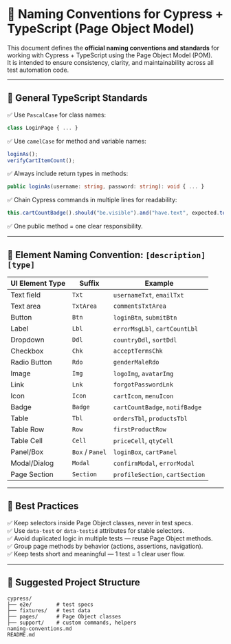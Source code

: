# 📘 Naming Conventions for Cypress + TypeScript (Page Object Model)

This document defines the **official naming conventions and standards** for working with Cypress + TypeScript using the Page Object Model (POM).  
It is intended to ensure consistency, clarity, and maintainability across all test automation code.

---

## 🧱 General TypeScript Standards

✅ Use `PascalCase` for class names:

```ts
class LoginPage { ... }
```

✅ Use `camelCase` for method and variable names:

```ts
loginAs();
verifyCartItemCount();
```

✅ Always include return types in methods:

```ts
public loginAs(username: string, password: string): void { ... }
```

✅ Chain Cypress commands in multiple lines for readability:

```ts
this.cartCountBadge().should("be.visible").and("have.text", expected.toString());
```

✅ One public method = one clear responsibility.

---

## 🧾 Element Naming Convention: `[description][type]`

| UI Element Type | Suffix          | Example                         |
| --------------- | --------------- | ------------------------------- |
| Text field      | `Txt`           | `usernameTxt`, `emailTxt`       |
| Text area       | `TxtArea`       | `commentsTxtArea`               |
| Button          | `Btn`           | `loginBtn`, `submitBtn`         |
| Label           | `Lbl`           | `errorMsgLbl`, `cartCountLbl`   |
| Dropdown        | `Ddl`           | `countryDdl`, `sortDdl`         |
| Checkbox        | `Chk`           | `acceptTermsChk`                |
| Radio Button    | `Rdo`           | `genderMaleRdo`                 |
| Image           | `Img`           | `logoImg`, `avatarImg`          |
| Link            | `Lnk`           | `forgotPasswordLnk`             |
| Icon            | `Icon`          | `cartIcon`, `menuIcon`          |
| Badge           | `Badge`         | `cartCountBadge`, `notifBadge`  |
| Table           | `Tbl`           | `ordersTbl`, `productsTbl`      |
| Table Row       | `Row`           | `firstProductRow`               |
| Table Cell      | `Cell`          | `priceCell`, `qtyCell`          |
| Panel/Box       | `Box` / `Panel` | `loginBox`, `cartPanel`         |
| Modal/Dialog    | `Modal`         | `confirmModal`, `errorModal`    |
| Page Section    | `Section`       | `profileSection`, `cartSection` |

---

## 🌟 Best Practices

✅ Keep selectors inside Page Object classes, never in test specs.  
✅ Use `data-test` or `data-testid` attributes for stable selectors.  
✅ Avoid duplicated logic in multiple tests — reuse Page Object methods.  
✅ Group page methods by behavior (actions, assertions, navigation).  
✅ Keep tests short and meaningful — 1 test = 1 clear user flow.

---

## 📂 Suggested Project Structure

```
cypress/
├── e2e/        # test specs
├── fixtures/   # test data
├── pages/      # Page Object classes
├── support/    # custom commands, helpers
naming-conventions.md
README.md
```
